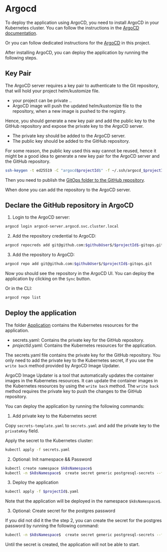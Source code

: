 # Argocd

To deploy the application using ArgoCD, you need to install ArgoCD in your Kubernetes cluster. You can follow the instructions in the [ArgoCD documentation](https://argoproj.github.io/argo-cd/getting_started/).

Or you can follow dedicated instructions for the [ArgoCD](argocd.md) in this project.

After installing ArgoCD, you can deploy the application by running the following steps.

## Key Pair

The ArgoCD server requires a key pair to authenticate to the Git repository, that will hold your project helm/kustomize file.

* your project can be private ..
* ArgoCD image will push the updated helm/kustomize file to the repository, when a new image is pushed to the registry.

Hence, you should generate a new key pair and add the public key to the GitHub repository and expose the private key to the ArgoCD server.

* The private key should be added to the ArgoCD server.
* The public key should be added to the GitHub repository.

For some reason, the public key used this way cannot be reused, hence it might be a good idea to generate a new key pair for the ArgoCD server and the GitHub repository.

```bash
ssh-keygen -t ed25519 -C "argocd$projectId$" -f ~/.ssh/argocd_$projectId$_ed25519
```

Then you need to publish the [GitOps folder to the GitHub repository](./gitops.md).

When done you can add the repository to the ArgoCD server.


## Declare the GitHub repository in ArgoCD

1. Login to the ArgoCD server:
```bash
argocd login argocd-server.argocd.svc.cluster.local
```
2. Add the repository credential to ArgoCD:
```bash
argocd repocreds add git@github.com:$githubUser$/$projectId$-gitops.git --ssh-private-key-path ~/.ssh/argocd_$projectId$_ed25519
```

3. Add the repository to ArgoCD:
```bash
argocd repo add git@github.com:$githubUser$/$projectId$-gitops.git
```

Now you should see the repository in the ArgoCD UI. You can deploy the application by clicking on the `Sync` button.

Or in the CLI:
```bash
argocd repo list
```



## Deploy the application

The folder [Application](Application/) contains the Kubernetes resources for the application.

* secrets.yaml: Contains the private key for the GitHub repository.
* $projectId$.yaml: Contains the Kubernetes resources for the application.

The secrets.yaml file contains the private key for the GitHub repository. You only need to add the private key to the Kubernetes secret, if you use the `write back` method provided by ArgoCD Image Updater.

ArgoCD Image Updater is a tool that automatically updates the container images in the Kubernetes resources. It can update the container images in the Kubernetes resources by using the `write back` method. The `write back` method requires the private key to push the changes to the GitHub repository.

You can deploy the application by running the following commands:

1. Add private key to the Kubernetes secret

Copy `secrets-template.yaml` to `secrets.yaml` and add the private key to the `privateKey` field.

Apply the secret to the Kubernetes cluster:

```bash
kubectl apply -f secrets.yaml
```

2. Optional: Init namespace && Password

```bash
kubectl create namespace $k8sNamespace$
kubectl -n $k8sNamespace$  create secret generic postgresql-secrets --from-literal=POSTGRES_PASSWORD=*************
```

3. Deploy the application

```bash
kubectl apply -f $projectId$.yaml
```

Note that the application will be deployed in the namespace `$k8sNamespace$`.

3. Optional: Create secret for the postgres password

If you did not did it the the step 2, you can create the secret for the postgres password by running the following command:
```bash
kubectl -n $k8sNamespace$  create secret generic postgresql-secrets --from-literal=POSTGRES_PASSWORD=*************
```
Until the secret is created, the application will not be able to start.